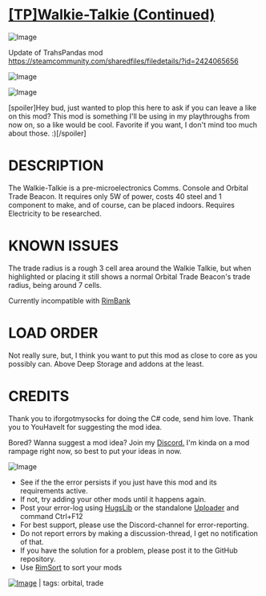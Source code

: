 # [[TP]Walkie-Talkie (Continued)](https://steamcommunity.com/sharedfiles/filedetails/?id=3023778210)

![Image](https://i.imgur.com/buuPQel.png)

Update of TrahsPandas mod https://steamcommunity.com/sharedfiles/filedetails/?id=2424065656

![Image](https://i.imgur.com/pufA0kM.png)
	
![Image](https://i.imgur.com/Z4GOv8H.png)

[spoiler]Hey bud, just wanted to plop this here to ask if you can leave a like on this mod? This mod is something I'll be using in my playthroughs from now on, so a like would be cool. Favorite if you want, I don't mind too much about those. :)[/spoiler]

# DESCRIPTION


The Walkie-Talkie is a pre-microelectronics Comms. Console and Orbital Trade Beacon. It requires only 5W of power, costs 40 steel and 1 component to make, and of course, can be placed indoors. Requires Electricity to be researched.

# KNOWN ISSUES

The trade radius is a rough 3 cell area around the Walkie Talkie, but when highlighted or placing it still shows a normal Orbital Trade Beacon's trade radius, being around 7 cells.

Currently incompatible with [RimBank](https://steamcommunity.com/sharedfiles/filedetails/?id=2071695947)

# LOAD ORDER

Not really sure, but, I think you want to put this mod as close to core as you possibly can. Above Deep Storage and addons at the least.

# CREDITS


Thank you to iforgotmysocks for doing the C# code, send him love.
Thank you to YouHaveIt for suggesting the mod idea.

Bored? Wanna suggest a mod idea? Join my [Discord.](https://discord.gg/m9K7rWp) I'm kinda on a mod rampage right now, so best to put your ideas in now.

![Image](https://i.imgur.com/PwoNOj4.png)



-  See if the the error persists if you just have this mod and its requirements active.
-  If not, try adding your other mods until it happens again.
-  Post your error-log using [HugsLib](https://steamcommunity.com/workshop/filedetails/?id=818773962) or the standalone [Uploader](https://steamcommunity.com/sharedfiles/filedetails/?id=2873415404) and command Ctrl+F12
-  For best support, please use the Discord-channel for error-reporting.
-  Do not report errors by making a discussion-thread, I get no notification of that.
-  If you have the solution for a problem, please post it to the GitHub repository.
-  Use [RimSort](https://github.com/RimSort/RimSort/releases/latest) to sort your mods

 

[![Image](https://img.shields.io/github/v/release/emipa606/TPWalkieTalkie?label=latest%20version&style=plastic&color=9f1111&labelColor=black)](https://steamcommunity.com/sharedfiles/filedetails/changelog/3023778210) | tags:  orbital,  trade
